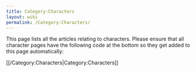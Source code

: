 ```yaml
---
title: Category:Characters
layout: wiki
permalink: /Category:Characters/
---
```


This page lists all the articles relating to characters. Please ensure
that all character pages have the following code at the bottom so they
get added to this page automatically:

\[\[/Category:Characters\|Category:Characters\]\]